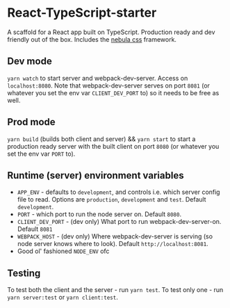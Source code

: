 # React-TypeScript-starter

A scaffold for a React app built on TypeScript. Production ready and dev friendly out of the box.
Includes the [nebula css](https://github.com/NebulaUI/nebula-css) framework.

## Dev mode

`yarn watch` to start server and webpack-dev-server. Access on `localhost:8080`. Note that
webpack-dev-server serves on port `8081` (or whatever you set the env var `CLIENT_DEV_PORT` to) so it needs to be free as well.

## Prod mode

`yarn build` (builds both client and server) && `yarn start` to start a production ready server with
the built client on port `8080` (or whatever you set the env var `PORT` to).

## Runtime (server) environment variables

  - `APP_ENV` - defaults to `development`, and controls i.e. which server config file to read. Options are
    `production`, `development` and `test`. Default `development`.
  - `PORT` - which port to run the node server on. Default `8080`.
  - `CLIENT_DEV_PORT` - (dev only) What port to run webpack-dev-server-on. Default `8081`
  - `WEBPACK_HOST` - (dev only) Where webpack-dev-server is serving (so node server knows where to look). Default `http://localhost:8081`.
  - Good ol' fashioned `NODE_ENV` ofc

## Testing

To test both the client and the server - run `yarn test`. To test only one - run `yarn server:test` or `yarn client:test`.
